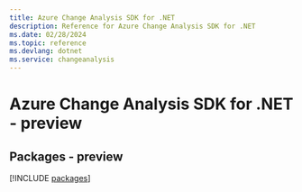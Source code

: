 ```yaml
---
title: Azure Change Analysis SDK for .NET
description: Reference for Azure Change Analysis SDK for .NET
ms.date: 02/28/2024
ms.topic: reference
ms.devlang: dotnet
ms.service: changeanalysis
---
```

# Azure Change Analysis SDK for .NET - preview
## Packages - preview
[!INCLUDE [packages](change-analysis-index.md)]